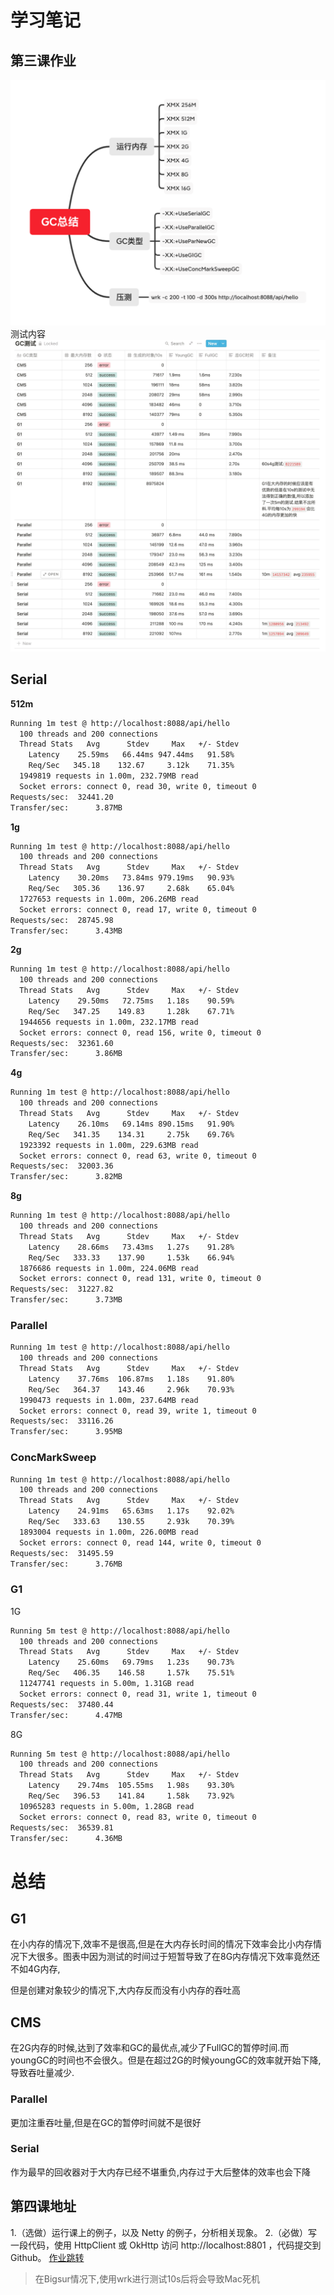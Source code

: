# 学习笔记

## 第三课作业
![GC总结](GC总结.png)
测试内容
![测试内容](测试内容.png)
## Serial
**512m**

```bash
Running 1m test @ http://localhost:8088/api/hello
  100 threads and 200 connections
  Thread Stats   Avg      Stdev     Max   +/- Stdev
    Latency    25.59ms   66.44ms 947.44ms   91.58%
    Req/Sec   345.18    132.67     3.12k    71.35%
  1949819 requests in 1.00m, 232.79MB read
  Socket errors: connect 0, read 30, write 0, timeout 0
Requests/sec:  32441.20
Transfer/sec:      3.87MB
```

**1g**

```bash
Running 1m test @ http://localhost:8088/api/hello
  100 threads and 200 connections
  Thread Stats   Avg      Stdev     Max   +/- Stdev
    Latency    30.20ms   73.84ms 979.19ms   90.93%
    Req/Sec   305.36    136.97     2.68k    65.04%
  1727653 requests in 1.00m, 206.26MB read
  Socket errors: connect 0, read 17, write 0, timeout 0
Requests/sec:  28745.98
Transfer/sec:      3.43MB
```

**2g**

```bash
Running 1m test @ http://localhost:8088/api/hello
  100 threads and 200 connections
  Thread Stats   Avg      Stdev     Max   +/- Stdev
    Latency    29.50ms   72.75ms   1.18s    90.59%
    Req/Sec   347.25    149.83     1.28k    67.71%
  1944656 requests in 1.00m, 232.17MB read
  Socket errors: connect 0, read 156, write 0, timeout 0
Requests/sec:  32361.60
Transfer/sec:      3.86MB
```

**4g**

```bash
Running 1m test @ http://localhost:8088/api/hello
  100 threads and 200 connections
  Thread Stats   Avg      Stdev     Max   +/- Stdev
    Latency    26.10ms   69.14ms 890.15ms   91.90%
    Req/Sec   341.35    134.31     2.75k    69.76%
  1923392 requests in 1.00m, 229.63MB read
  Socket errors: connect 0, read 63, write 0, timeout 0
Requests/sec:  32003.36
Transfer/sec:      3.82MB
```

**8g**

```bash
Running 1m test @ http://localhost:8088/api/hello
  100 threads and 200 connections
  Thread Stats   Avg      Stdev     Max   +/- Stdev
    Latency    28.66ms   73.43ms   1.27s    91.28%
    Req/Sec   333.33    137.90     1.53k    66.94%
  1876686 requests in 1.00m, 224.06MB read
  Socket errors: connect 0, read 131, write 0, timeout 0
Requests/sec:  31227.82
Transfer/sec:      3.73MB
```

### Parallel

```bash
Running 1m test @ http://localhost:8088/api/hello
  100 threads and 200 connections
  Thread Stats   Avg      Stdev     Max   +/- Stdev
    Latency    37.76ms  106.87ms   1.18s    91.80%
    Req/Sec   364.37    143.46     2.96k    70.93%
  1990473 requests in 1.00m, 237.64MB read
  Socket errors: connect 0, read 39, write 1, timeout 0
Requests/sec:  33116.26
Transfer/sec:      3.95MB
```

### ConcMarkSweep

```bash
Running 1m test @ http://localhost:8088/api/hello
  100 threads and 200 connections
  Thread Stats   Avg      Stdev     Max   +/- Stdev
    Latency    24.91ms   65.63ms   1.17s    92.02%
    Req/Sec   333.63    130.55     2.93k    70.39%
  1893004 requests in 1.00m, 226.00MB read
  Socket errors: connect 0, read 144, write 0, timeout 0
Requests/sec:  31495.59
Transfer/sec:      3.76MB
```

### G1

1G

```bash
Running 5m test @ http://localhost:8088/api/hello
  100 threads and 200 connections
  Thread Stats   Avg      Stdev     Max   +/- Stdev
    Latency    25.60ms   69.79ms   1.23s    90.73%
    Req/Sec   406.35    146.58     1.57k    75.51%
  11247741 requests in 5.00m, 1.31GB read
  Socket errors: connect 0, read 31, write 1, timeout 0
Requests/sec:  37480.44
Transfer/sec:      4.47MB
```

8G

```bash
Running 5m test @ http://localhost:8088/api/hello
  100 threads and 200 connections
  Thread Stats   Avg      Stdev     Max   +/- Stdev
    Latency    29.74ms  105.55ms   1.98s    93.30%
    Req/Sec   396.53    141.84     1.58k    73.92%
  10965283 requests in 5.00m, 1.28GB read
  Socket errors: connect 0, read 83, write 0, timeout 0
Requests/sec:  36539.81
Transfer/sec:      4.36MB
```

# 总结

## G1

在小内存的情况下,效率不是很高,但是在大内存长时间的情况下效率会比小内存情况下大很多。图表中因为测试的时间过于短暂导致了在8G内存情况下效率竟然还不如4G内存,

但是创建对象较少的情况下,大内存反而没有小内存的吞吐高

## CMS

在2G内存的时候,达到了效率和GC的最优点,减少了FullGC的暂停时间.而youngGC的时间也不会很久。但是在超过2G的时候youngGC的效率就开始下降,导致吞吐量减少.

### Parallel

更加注重吞吐量,但是在GC的暂停时间就不是很好

### Serial

作为最早的回收器对于大内存已经不堪重负,内存过于大后整体的效率也会下降

## 第四课地址
1.（选做）运行课上的例子，以及 Netty 的例子，分析相关现象。
2.（必做）写一段代码，使用 HttpClient 或 OkHttp 访问 http://localhost:8801 ，代码提交到 Github。
[作业跳转](GeekTime-Work4)
>在Bigsur情况下,使用wrk进行测试10s后将会导致Mac死机